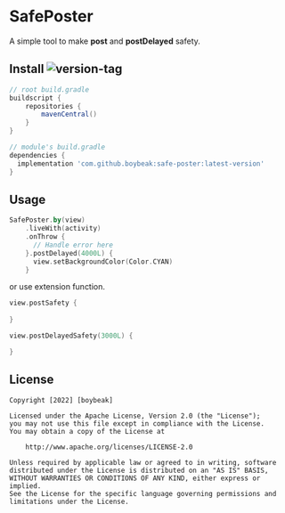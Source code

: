 # SafePoster

A simple tool to make **post** and **postDelayed** safety.

## Install ![version-tag](https://img.shields.io/badge/latest%20version-0.1.0-blue)

```groovy
// root build.gradle
buildscript {
    repositories {
        mavenCentral()
    }
}
```

```groovy
// module's build.gradle
dependencies {
  implementation 'com.github.boybeak:safe-poster:latest-version'
}
```



## Usage

```kotlin
SafePoster.by(view)
    .liveWith(activity)
    .onThrow {
      // Handle error here
    }.postDelayed(4000L) {
      view.setBackgroundColor(Color.CYAN)
    }
```

or use extension function.

```kotlin
view.postSafety {
            
}

view.postDelayedSafety(3000L) {

}
```



## License

```
Copyright [2022] [boybeak]

Licensed under the Apache License, Version 2.0 (the "License");
you may not use this file except in compliance with the License.
You may obtain a copy of the License at

    http://www.apache.org/licenses/LICENSE-2.0

Unless required by applicable law or agreed to in writing, software
distributed under the License is distributed on an "AS IS" BASIS,
WITHOUT WARRANTIES OR CONDITIONS OF ANY KIND, either express or implied.
See the License for the specific language governing permissions and
limitations under the License.
```

